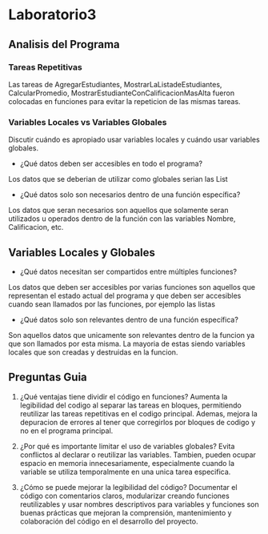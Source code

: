 # Laboratorio3
## Analisis del Programa
### Tareas Repetitivas
Las tareas de AgregarEstudiantes, MostrarLaListadeEstudiantes, CalcularPromedio, MostrarEstudianteConCalificacionMasAlta fueron colocadas en funciones para evitar la
repeticion de las mismas tareas.

### Variables Locales vs Variables Globales
Discutir cuándo es apropiado usar variables locales y cuándo usar variables globales.
+ ¿Qué datos deben ser accesibles en todo el programa?

Los datos que se deberian de utilizar como globales serian las List 

+ ¿Qué datos solo son necesarios dentro de una función específica?

Los datos que seran necesarios son aquellos que solamente seran utilizados u operados dentro de la función con las variables Nombre, Calificacion, etc. 

## Variables Locales y Globales

+ ¿Qué datos necesitan ser compartidos entre múltiples funciones?

Los datos que deben ser accesibles por varias funciones son aquellos que representan el estado actual del programa y que deben ser accesibles cuando sean llamados por las funciones, por ejemplo las listas

+ ¿Qué datos solo son relevantes dentro de una función específica?
 
Son aquellos datos que unicamente son relevantes dentro de la funcion ya que son llamados por esta misma. La mayoria de estas siendo variables locales que son creadas y destruidas en la funcion.


## Preguntas Guia
1. ¿Qué ventajas tiene dividir el código en funciones?
    Aumenta la legibilidad del codigo al separar las tareas en bloques, permitiendo reutilizar las tareas repetitivas en el codigo principal. Ademas, mejora la depuracion
    de errores al tener que corregirlos por bloques de codigo y no en el programa principal.

2. ¿Por qué es importante limitar el uso de variables globales?
    Evita conflictos al declarar o reutilizar las variables. Tambien, pueden ocupar espacio en memoria innecesariamente, especialmente cuando la variable se utiliza temporalmente en una unica tarea especifica.

3. ¿Cómo se puede mejorar la legibilidad del código?
Documentar el código con comentarios claros, modularizar creando funciones reutilizables y usar nombres descriptivos para variables y funciones son buenas prácticas que mejoran la comprensión, mantenimiento y colaboración del código en el desarrollo del proyecto.





